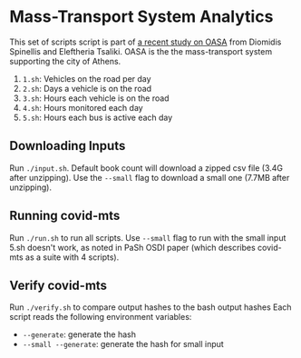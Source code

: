 # Mass-Transport System Analytics

This set of scripts script is part of [a recent study on OASA](https://insidestory.gr/article/noymera-leoforeia-athinas) from Diomidis Spinellis and Eleftheria Tsaliki.  OASA is the the mass-transport system supporting the city of Athens. 

1. `1.sh`: Vehicles on the road per day
2. `2.sh`: Days a vehicle is on the road
3. `3.sh`: Hours each vehicle is on the road
4. `4.sh`: Hours monitored each day
5. `5.sh`: Hours each bus is active each day

## Downloading Inputs

Run `./input.sh`. Default book count will download a zipped csv file (3.4G after unzipping). Use the `--small` flag to download a small one (7.7MB after unzipping).

## Running covid-mts

Run `./run.sh` to run all scripts. Use `--small` flag to run with the small input
5.sh doesn't work, as noted in PaSh OSDI paper (which describes covid-mts as a suite with 4 scripts).

## Verify covid-mts

Run `./verify.sh` to compare output hashes to the bash output hashes
Each script reads the following environment variables:

- `--generate`: generate the hash
- `--small --generate`: generate the hash for small input